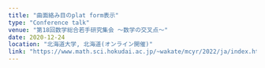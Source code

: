 ```yaml
---
title: "曲面絡み目のplat form表示"
type: "Conference talk"
venue: "第18回数学総合若手研究集会 ～数学の交叉点～"
date: 2020-12-24
location: "北海道大学, 北海道(オンライン開催)"
link: "https://www.math.sci.hokudai.ac.jp/~wakate/mcyr/2022/ja/index.html"
---
```


<!-- 4次元ユークリッド空間内に埋め込まれた閉曲面を曲面絡み目という。本講演ではブレイド状曲面を用いて曲面絡み目を表示するplat表示を定義し、全ての曲面絡み目がplat表示を持つことを紹介する。併せて、plat表示から得られた最近の進展についても報告する。 -->